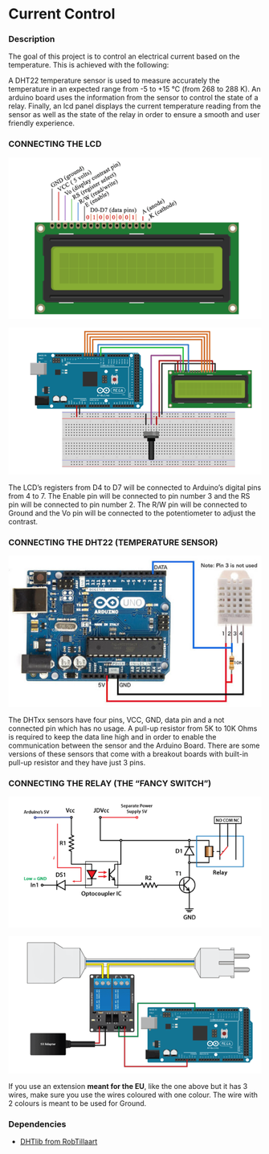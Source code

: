 # Current Control
### Description
The goal of this project is to control an electrical current based on the temperature. This is achieved with the following:

A DHT22 temperature sensor is used to measure accurately the temperature in an expected range from -5 to
+15 °C (from 268 to 288 K). An arduino board uses the information from the sensor to control the state of a relay.
Finally, an lcd panel displays the current temperature reading from the sensor as well as the state of the relay in order to 
ensure a smooth and user friendly experience.

### CONNECTING THE LCD

<p align="center">
  <img src="images/lcd.png">
</p>

<p align="center">
  <img src="images/arduino_with_lcd.png">
</p>

The LCD’s registers from D4 to D7 will be connected to Arduino’s digital pins from 4 to 7. The Enable pin will be connected to pin number 3 
and the RS pin will be connected to pin number 2. The R/W pin will be connected to Ground and the Vo pin will be connected to the potentiometer 
to adjust the contrast.


### CONNECTING THE DHT22 (TEMPERATURE SENSOR)
<p align="center">
  <img src="images/dht22.jpg">
</p>

The DHTxx sensors have four pins, VCC, GND, data pin and a not connected pin which has no usage. A pull-up resistor from 5K to 10K Ohms is required to keep 
the data line high and in order to enable the communication between the sensor and the Arduino Board. There are some versions of these sensors that come with 
a breakout boards with built-in pull-up resistor and they have just 3 pins.

### CONNECTING THE RELAY (THE “FANCY SWITCH”)
<p align="center">
  <img src="images/relay_circuit.png">
</p>

<p align="center">
  <img src="images/relay.png">
</p>

If you use an extension **meant for the EU**, like the one above but it has 3 wires, make sure you use the wires coloured with one colour.
The wire with 2 colours is meant to be used for Ground.

### Dependencies
- [DHTlib from RobTillaart](https://github.com/RobTillaart/Arduino/tree/master/libraries/DHTlib)
